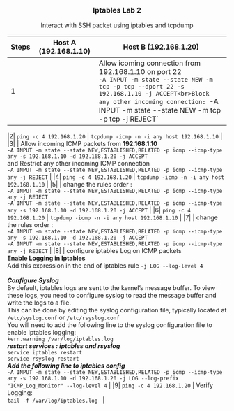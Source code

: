 
<br />
<div align="center">
  <h3 align="center">Iptables Lab 2</h3>
  <p align="center">Interact with SSH packet using iptables and tcpdump<br>
</div>


| Steps | Host A (192.168.1.10) | Host B (192.168.1.20) |
| --- | --- | --- |
|1| 						 | Allow icoming connection from 192.168.1.10 on port 22 <br> `-A INPUT -m state --state NEW -m tcp -p tcp --dport 22 -s 192.168.1.10 -j ACCEPT<br>Block any other incoming connection: `-A INPUT -m state --state NEW -m tcp -p tcp -j REJECT`

|2| `ping -c 4 192.168.1.20` | `tcpdump -icmp -n -i any host 192.168.1.10` |
|3| 						 | Allow incoming ICMP packets from **192.168.1.10** <br>`-A INPUT -m state --state NEW,ESTABLISHED,RELATED -p icmp --icmp-type any -s 192.168.1.10 -d 192.168.1.20 -j ACCEPT` <br> and Restrict any other incoming ICMP connection <br> `-A INPUT -m state --state NEW,ESTABLISHED,RELATED -p icmp --icmp-type any -j REJECT` |
|4| `ping -c 4 192.168.1.20` | `tcpdump -icmp -n -i any host 192.168.1.10` |
|5| 						 | change the rules order : <br>`-A INPUT -m state --state NEW,ESTABLISHED,RELATED -p icmp --icmp-type any -j REJECT` <br>`-A INPUT -m state --state NEW,ESTABLISHED,RELATED -p icmp --icmp-type any -s 192.168.1.10 -d 192.168.1.20 -j ACCEPT` |
|6| `ping -c 4 192.168.1.20` | `tcpdump -icmp -n -i any host 192.168.1.10` |
|7| 						 | change the rules order : <br>`-A INPUT -m state --state NEW,ESTABLISHED,RELATED -p icmp --icmp-type any -s 192.168.1.10 -d 192.168.1.20 -j ACCEPT` <br>`-A INPUT -m state --state NEW,ESTABLISHED,RELATED -p icmp --icmp-type any -j REJECT` |
|8| 						 | configure iptables Log on ICMP packets <br>****Enable Logging in Iptables****<br>Add this expression in the end of iptables rule `-j LOG --log-level 4`<br><br>***Configure Syslog***<br>By default, iptables logs are sent to the kernel’s message buffer. To view these logs, you need to configure syslog to read the message buffer and write the logs to a file. <br>This can be done by editing the syslog configuration file, typically located at `/etc/syslog.conf` or `/etc/rsyslog.conf`<br>You will need to add the following line to the syslog configuration file to enable iptables logging:<br>`kern.warning /var/log/iptables.log`<br>***restart services : iptables and rsyslog***<br>`service iptables restart`<br>`service rsyslog restart`<br>***Add the following line to iptables config***<br>`-A INPUT -m state --state NEW,ESTABLISHED,RELATED -p icmp --icmp-type any -s 192.168.1.10 -d 192.168.1.20 -j LOG --log-prefix "ICMP_Log_Monitor" --log-level 4` |
|9| `ping -c 4 192.168.1.20` | Verify Logging: <br>`tail -f /var/log/iptables.log ` |

